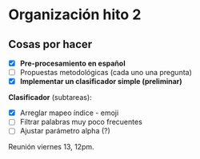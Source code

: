 # Organización hito 2

## Cosas por hacer

- [x] **Pre-procesamiento en español**
- [ ] Propuestas metodológicas (cada uno una pregunta)
- [x] **Implementar un clasificador simple (preliminar)**

**Clasificador** (subtareas):
- [x] Arreglar mapeo índice - emoji
- [ ] Filtrar palabras muy poco frecuentes
- [ ] Ajustar parámetro alpha (?)

Reunión viernes 13, 12pm.
